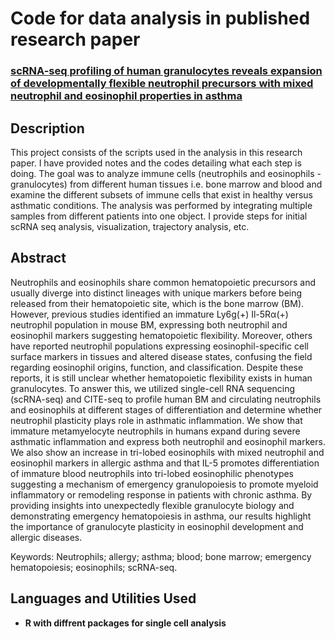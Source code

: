 <h1>Code for data analysis in published research paper </h1>

 ### [scRNA-seq profiling of human granulocytes reveals expansion of developmentally flexible neutrophil precursors with mixed neutrophil and eosinophil properties in asthma](https://pubmed.ncbi.nlm.nih.gov/38814679/)

<h2>Description</h2>
This project consists of the scripts used in the analysis in this research paper. I have provided notes and the codes detailing what each step is doing. The goal was to analyze immune cells (neutrophils and eosinophils - granulocytes) from different human tissues i.e. bone marrow and blood and examine the different subsets of immune cells that exist in healthy versus asthmatic conditions. The analysis was performed by integrating multiple samples from different patients into one object. I provide steps for initial scRNA seq analysis, visualization, trajectory analysis, etc. 
<br />

<h2>Abstract</h2>
Neutrophils and eosinophils share common hematopoietic precursors and usually diverge into distinct lineages with unique markers before being released from their hematopoietic site, which is the bone marrow (BM). However, previous studies identified an immature Ly6g(+) Il-5Rα(+) neutrophil population in mouse BM, expressing both neutrophil and eosinophil markers suggesting hematopoietic flexibility. Moreover, others have reported neutrophil populations expressing eosinophil-specific cell surface markers in tissues and altered disease states, confusing the field regarding eosinophil origins, function, and classification. Despite these reports, it is still unclear whether hematopoietic flexibility exists in human granulocytes. To answer this, we utilized single-cell RNA sequencing (scRNA-seq) and CITE-seq to profile human BM and circulating neutrophils and eosinophils at different stages of differentiation and determine whether neutrophil plasticity plays role in asthmatic inflammation. We show that immature metamyelocyte neutrophils in humans expand during severe asthmatic inflammation and express both neutrophil and eosinophil markers. We also show an increase in tri-lobed eosinophils with mixed neutrophil and eosinophil markers in allergic asthma and that IL-5 promotes differentiation of immature blood neutrophils into tri-lobed eosinophilic phenotypes suggesting a mechanism of emergency granulopoiesis to promote myeloid inflammatory or remodeling response in patients with chronic asthma. By providing insights into unexpectedly flexible granulocyte biology and demonstrating emergency hematopoiesis in asthma, our results highlight the importance of granulocyte plasticity in eosinophil development and allergic diseases.

Keywords: Neutrophils; allergy; asthma; blood; bone marrow; emergency hematopoiesis; eosinophils; scRNA-seq.

<h2>Languages and Utilities Used</h2>

- <b>R with diffrent packages for single cell analysis</b> 

